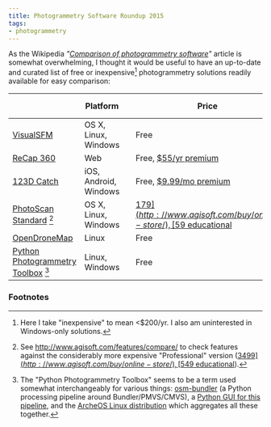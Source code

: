 ```yaml
---
title: Photogrammetry Software Roundup 2015
tags:
- photogrammetry
---
```


As the Wikipedia *"[Comparison of photogrammetry software](http://en.wikipedia.org/wiki/Comparison_of_photogrammetry_software)"* article is somewhat overwhelming, I thought it would be useful to have an up-to-date and curated list of free or inexpensive[^inexpensive] photogrammetry solutions readily available for easy comparison:

|                               | Platform            | | Price                  | Open Source | Creator       |
|-------------------------------|---------------------|---|------------------------|:-----------:|---------------|
| [VisualSFM](http://ccwu.me/vsfm/)                     | OS X, Linux, Windows  | | Free                   |      No     | Changchang Wu |
| [ReCap 360](https://web.archive.org/web/20160325145302/https://recap.autodesk.com)                      | Web                 | | Free, [$55/yr premium](https://web.archive.org/web/20150408044540/http://www.autodesk.com/products/recap/buy/recap-360)    |      No     | Autodesk      |
| [123D Catch](http://www.123dapp.com/catch)                    | iOS, Android, Windows | | Free, [$9.99/mo premium](https://www.123dapp.com/gopremium)  |      No     | Autodesk      |
| [PhotoScan Standard](http://www.agisoft.com/features/standard-edition/) [^photoscancompare]            | OS X, Linux, Windows  | | [$179](http://www.agisoft.com/buy/online-store/), [$59 educational](http://www.agisoft.com/buy/online-store/educational-license/)   |      No     | Agisoft       |
| [OpenDroneMap](https://github.com/OpenDroneMap/OpenDroneMap)                  | Linux               | | Free                   |     Yes     | OpenDroneMap  |
| [Python Photogrammetry Toolbox](http://184.106.205.13/arcteam/ppt.php) [^ppt] | Linux, Windows       | | Free                   |     Yes     | Arc-Team      |

### Footnotes

[^inexpensive]: Here I take "inexpensive" to mean <$200/yr. I also am uninterested in Windows-only solutions.
[^photoscancompare]: See <http://www.agisoft.com/features/compare/> to check features against the considerably more expensive "Professional" version ([$3499](http://www.agisoft.com/buy/online-store/), [$549 educational](http://www.agisoft.com/buy/online-store/educational-license/)).
[^ppt]: The "Python Photogrammetry Toolbox" seems to be a term used somewhat interchangeably for various things: [osm-bundler](https://code.google.com/p/osm-bundler/) (a Python processing pipeline around Bundler/PMVS/CMVS), a [Python GUI for this pipeline](https://github.com/archeos/ppt-gui/blob/master/ppt-gui-package/usr/share/archeos/osm-bundler/linux/ppt_gui.py), and the [ArcheOS Linux distribution](http://www.archeos.eu) which aggregates all these together.
